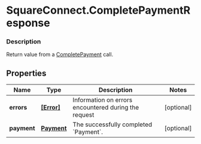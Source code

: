 # SquareConnect.CompletePaymentResponse

### Description

Return value from a [CompletePayment](#endpoint-payments-completepayment) call.

## Properties
Name | Type | Description | Notes
------------ | ------------- | ------------- | -------------
**errors** | [**[Error]**](Error.md) | Information on errors encountered during the request | [optional] 
**payment** | [**Payment**](Payment.md) | The successfully completed &#x60;Payment&#x60;. | [optional] 


